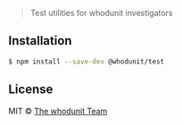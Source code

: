 > Test utilities for whodunit investigators

## Installation

```sh
$ npm install --save-dev @whodunit/test
```

## License

MIT © [The whodunit Team](http://whodunit.io)

